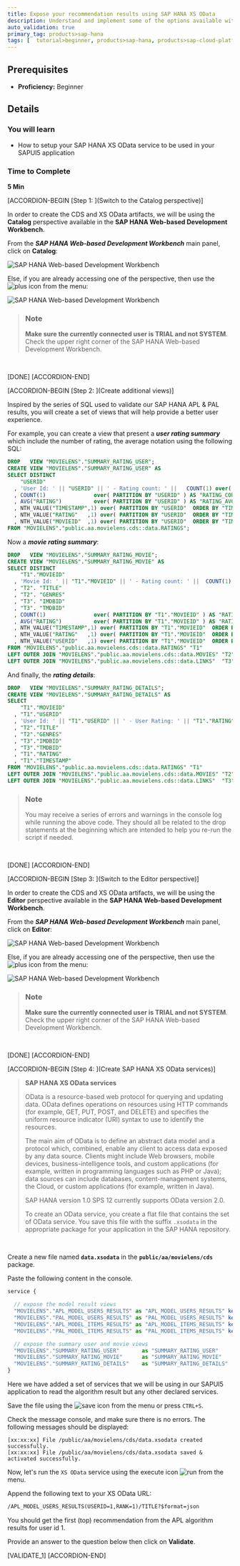 ```yaml
---
title: Expose your recommendation results using SAP HANA XS OData
description: Understand and implement some of the options available with SAP HANA to expose your results
auto_validation: true
primary_tag: products>sap-hana
tags: [  tutorial>beginner, products>sap-hana, products>sap-cloud-platform, topic>machine-learning ]
---
```


## Prerequisites  
 - **Proficiency:** Beginner

## Details
### You will learn  

- How to setup your SAP HANA XS OData service to be used in your SAPUI5 application

### Time to Complete
**5 Min**

[ACCORDION-BEGIN [Step 1: ](Switch to the Catalog perspective)]

In order to create the CDS and XS OData artifacts, we will be using the **Catalog** perspective available in the **SAP HANA Web-based Development Workbench**.

From the ***SAP HANA Web-based Development Workbench*** main panel, click on **Catalog**:

![SAP HANA Web-based Development Workbench](01.png)

Else, if you are already accessing one of the perspective, then use the ![plus](0-navigation.png) icon from the menu:

![SAP HANA Web-based Development Workbench](02.png)

> ### **Note**
>**Make sure the currently connected user is TRIAL and not SYSTEM**. Check the upper right corner of the SAP HANA Web-based Development Workbench.

&nbsp;

[DONE]
[ACCORDION-END]

[ACCORDION-BEGIN [Step 2: ](Create additional views)]

Inspired by the series of SQL used to validate our SAP HANA APL & PAL results, you will create a set of views that will help provide a better user experience.

For example, you can create a view that present a ***user rating summary*** which include the number of rating, the average notation using the following SQL:

```SQL
DROP   VIEW "MOVIELENS"."SUMMARY_RATING_USER";
CREATE VIEW "MOVIELENS"."SUMMARY_RATING_USER" AS
SELECT DISTINCT
    "USERID"
  , 'User Id: ' || "USERID" || ' - Rating count: ' ||   COUNT(1) over( PARTITION BY "USERID" )  AS DESCRIPTION
  , COUNT(1)               over( PARTITION BY "USERID" ) AS "RATING_COUNT"
  , AVG("RATING")          over( PARTITION BY "USERID" ) AS "RATING_AVG"
  , NTH_VALUE("TIMESTAMP",1) over( PARTITION BY "USERID"  ORDER BY "TIMESTAMP" DESC, "MOVIEID") AS "LAST_RATING_DATE"
  , NTH_VALUE("RATING"   ,1) over( PARTITION BY "USERID"  ORDER BY "TIMESTAMP" DESC, "MOVIEID") AS "LAST_RATING"
  , NTH_VALUE("MOVIEID"  ,1) over( PARTITION BY "USERID"  ORDER BY "TIMESTAMP" DESC, "MOVIEID") AS "LAST_MOVIEID"
FROM "MOVIELENS"."public.aa.movielens.cds::data.RATINGS";
```

Now a ***movie rating summary***:

```SQL
DROP   VIEW "MOVIELENS"."SUMMARY_RATING_MOVIE";
CREATE VIEW "MOVIELENS"."SUMMARY_RATING_MOVIE" AS
SELECT DISTINCT
    "T1"."MOVIEID"
  , 'Movie Id: ' || "T1"."MOVIEID" || ' - Rating count: ' ||  COUNT(1) over( PARTITION BY "T1"."MOVIEID" ) AS DESCRIPTION
  , "T2". "TITLE"
  , "T2". "GENRES"
  , "T3". "IMDBID"
  , "T3". "TMDBID"       
  , COUNT(1)               over( PARTITION BY "T1"."MOVIEID" ) AS "RATING_COUNT"
  , AVG("RATING")          over( PARTITION BY "T1"."MOVIEID" ) AS "RATING_AVG"
  , NTH_VALUE("TIMESTAMP",1) over( PARTITION BY "T1"."MOVIEID"  ORDER BY "T1"."TIMESTAMP" DESC, "T1"."MOVIEID") AS "LAST_RATING_DATE"
  , NTH_VALUE("RATING"   ,1) over( PARTITION BY "T1"."MOVIEID"  ORDER BY "T1"."TIMESTAMP" DESC, "T1"."MOVIEID") AS "LAST_RATING"
  , NTH_VALUE("USERID"   ,1) over( PARTITION BY "T1"."MOVIEID"  ORDER BY "T1"."TIMESTAMP" DESC, "T1"."MOVIEID") AS "LAST_USERID"
FROM "MOVIELENS"."public.aa.movielens.cds::data.RATINGS" "T1"
LEFT OUTER JOIN "MOVIELENS"."public.aa.movielens.cds::data.MOVIES" "T2" on ("T1".MOVIEID = "T2".MOVIEID)
LEFT OUTER JOIN "MOVIELENS"."public.aa.movielens.cds::data.LINKS"  "T3" on ("T1".MOVIEID = "T3".MOVIEID);
```

And finally, the ***rating details***:

```SQL
DROP   VIEW "MOVIELENS"."SUMMARY_RATING_DETAILS";
CREATE VIEW "MOVIELENS"."SUMMARY_RATING_DETAILS" AS
SELECT
    "T1"."MOVIEID"
  , "T1"."USERID"
  , 'User Id: ' || "T1"."USERID" || ' - User Rating: ' || "T1"."RATING" || ' - Movie Id: ' || "T1"."MOVIEID" || ' - Title: ' || "T2"."TITLE" AS DESCRIPTION
  , "T2"."TITLE"
  , "T2"."GENRES"
  , "T3"."IMDBID"
  , "T3"."TMDBID"       
  , "T1"."RATING"  
  , "T1"."TIMESTAMP"
FROM "MOVIELENS"."public.aa.movielens.cds::data.RATINGS" "T1"
LEFT OUTER JOIN "MOVIELENS"."public.aa.movielens.cds::data.MOVIES" "T2" on ("T1".MOVIEID = "T2".MOVIEID)
LEFT OUTER JOIN "MOVIELENS"."public.aa.movielens.cds::data.LINKS"  "T3" on ("T1".MOVIEID = "T3".MOVIEID);
```

> ### **Note**
>You may receive a series of errors and warnings in the console log while running the above code. They should all be related to the drop statements at the beginning which are intended to help you re-run the script if needed.

&nbsp;

[DONE]
[ACCORDION-END]

[ACCORDION-BEGIN [Step 3: ](Switch to the Editor perspective)]

In order to create the CDS and XS OData artifacts, we will be using the **Editor** perspective available in the **SAP HANA Web-based Development Workbench**.

From the ***SAP HANA Web-based Development Workbench*** main panel, click on **Editor**:

![SAP HANA Web-based Development Workbench](01.png)

Else, if you are already accessing one of the perspective, then use the ![plus](0-navigation.png) icon from the menu:

![SAP HANA Web-based Development Workbench](02.png)

> ### **Note**
>**Make sure the currently connected user is TRIAL and not SYSTEM**. Check the upper right corner of the SAP HANA Web-based Development Workbench.

&nbsp;

[DONE]
[ACCORDION-END]

[ACCORDION-BEGIN [Step 4: ](Create SAP HANA XS OData services)]

> **SAP HANA XS OData services**
>
>OData is a resource-based web protocol for querying and updating data. OData defines operations on resources using HTTP commands (for example, GET, PUT, POST, and DELETE) and specifies the uniform resource indicator (URI) syntax to use to identify the resources.
>
>The main aim of OData is to define an abstract data model and a protocol which, combined, enable any client to access data exposed by any data source. Clients might include Web browsers, mobile devices, business-intelligence tools, and custom applications (for example, written in programming languages such as PHP or Java); data sources can include databases, content-management systems, the Cloud, or custom applications (for example, written in Java).
>
>SAP HANA version 1.0 SPS 12 currently supports OData version 2.0.
>
>To create an OData service, you create a flat file that contains the set of OData service. You save this file with the suffix `.xsodata` in the appropriate package for your application in the SAP HANA repository.

&nbsp;

Create a new file named **`data.xsodata`** in the **`public/aa/movielens/cds`** package.

Paste the following content in the console.

```JavaScript
service {

  // expose the model result views
  "MOVIELENS"."APL_MODEL_USERS_RESULTS" as "APL_MODEL_USERS_RESULTS" key ("USERID" , "RANK");
  "MOVIELENS"."PAL_MODEL_USERS_RESULTS" as "PAL_MODEL_USERS_RESULTS" key ("USERID" , "RANK");
  "MOVIELENS"."APL_MODEL_ITEMS_RESULTS" as "APL_MODEL_ITEMS_RESULTS" key ("MOVIEID", "RANK");
  "MOVIELENS"."PAL_MODEL_ITEMS_RESULTS" as "PAL_MODEL_ITEMS_RESULTS" key ("MOVIEID", "RANK");

  // expose the summary user and movie views
  "MOVIELENS"."SUMMARY_RATING_USER"       as "SUMMARY_RATING_USER"     key ("USERID");
  "MOVIELENS"."SUMMARY_RATING_MOVIE"      as "SUMMARY_RATING_MOVIE"    key ("MOVIEID");
  "MOVIELENS"."SUMMARY_RATING_DETAILS"    as "SUMMARY_RATING_DETAILS"  key ("USERID", "MOVIEID");
}
```

Here we have added a set of services that we will be using in our SAPUI5 application to read the algorithm result but any other declared services.

Save the file using the ![save](0-save.png) icon from the menu or press `CTRL+S`.

Check the message console, and make sure there is no errors. The following messages should be displayed:

```
[xx:xx:xx] File /public/aa/movielens/cds/data.xsodata created successfully.
[xx:xx:xx] File /public/aa/movielens/cds/data.xsodata saved & activated successfully.
```

Now, let's run the `XS OData` service using the execute icon ![run](0-run.png) from the menu.

Append the following text to your XS OData URL:

```HTML
/APL_MODEL_USERS_RESULTS(USERID=1,RANK=1)/TITLE?$format=json
```

You should get the first (top) recommendation from the APL algorithm results for user id 1.

Provide an answer to the question below then click on **Validate**.

[VALIDATE_1]
[ACCORDION-END]
